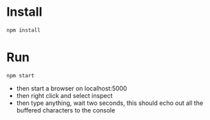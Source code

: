 # Install

```
npm install
```

# Run

```
npm start
```

* then start a browser on localhost:5000
* then right click and select inspect
* then type anything, wait two seconds, this should echo out all the buffered characters to the console
